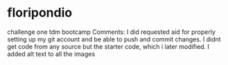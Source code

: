 # floripondio
challenge one tdm bootcamp
Comments:
I did requested aid for properly setting up my git account and be able to push and commit changes. 
I didnt get code from any source but the starter code, which i later modified. 
I added alt text to all the images
